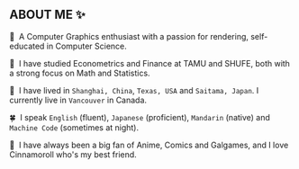 <!--
**neo-mashiro/neo-mashiro** is a ✨ _special_ ✨ repository because its `README.md` (this file) appears on your GitHub profile.
-->

## ABOUT ME ✨

<!--<img src="https://raw.githubusercontent.com/neo-mashiro/neo-mashiro/master/support/heal.png" width=80% height=80%>-->

:green_apple:&nbsp; A Computer Graphics enthusiast with a passion for rendering, self-educated in Computer Science.

:seedling:&nbsp; I have studied Econometrics and Finance at TAMU and SHUFE, both with a strong focus on Math and Statistics.

:leaves:&nbsp; I have lived in `Shanghai, China`, `Texas, USA` and `Saitama, Japan`. I currently live in `Vancouver` in Canada.  

:four_leaf_clover:&nbsp; I speak `English` (fluent), `Japanese` (proficient), `Mandarin` (native) and `Machine Code` (sometimes at night).  

:palm_tree:&nbsp; I have always been a big fan of Anime, Comics and Galgames, and I love Cinnamoroll who's my best friend.  
